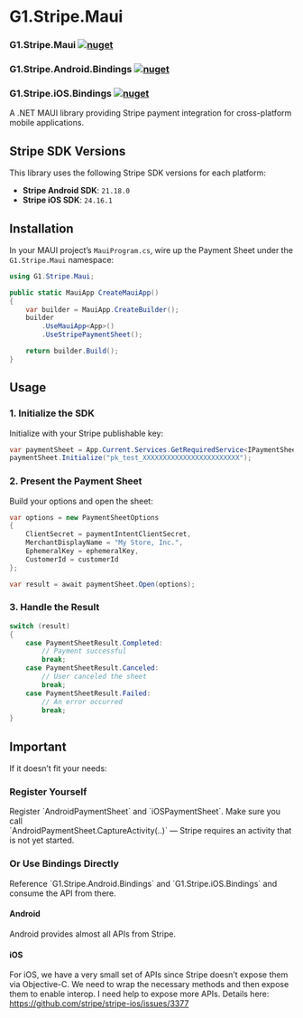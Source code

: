 # G1.Stripe.Maui

### G1.Stripe.Maui [![nuget](https://img.shields.io/nuget/v/G1.Stripe.Maui?style=flat-square)](https://www.nuget.org/packages/G1.Stripe.Maui)
### G1.Stripe.Android.Bindings [![nuget](https://img.shields.io/nuget/v/G1.Stripe.Android.Bindings?style=flat-square)](https://www.nuget.org/packages/G1.Stripe.Android.Bindings)
### G1.Stripe.iOS.Bindings [![nuget](https://img.shields.io/nuget/v/G1.Stripe.iOS.Bindings?style=flat-square)](https://www.nuget.org/packages/G1.Stripe.iOS.Bindings)








A .NET MAUI library providing Stripe payment integration for cross-platform mobile applications.

## Stripe SDK Versions

This library uses the following Stripe SDK versions for each platform:

- **Stripe Android SDK**: `21.18.0`  
- **Stripe iOS SDK**: `24.16.1`

## Installation

In your MAUI project’s `MauiProgram.cs`, wire up the Payment Sheet under the `G1.Stripe.Maui` namespace:

```csharp
using G1.Stripe.Maui;

public static MauiApp CreateMauiApp()
{
    var builder = MauiApp.CreateBuilder();
    builder
        .UseMauiApp<App>()
        .UseStripePaymentSheet();

    return builder.Build();
}
```

## Usage

### 1. Initialize the SDK

Initialize with your Stripe publishable key:

```csharp
var paymentSheet = App.Current.Services.GetRequiredService<IPaymentSheet>();
paymentSheet.Initialize("pk_test_XXXXXXXXXXXXXXXXXXXXXXXX");
```

### 2. Present the Payment Sheet

Build your options and open the sheet:

```csharp
var options = new PaymentSheetOptions
{
    ClientSecret = paymentIntentClientSecret,
    MerchantDisplayName = "My Store, Inc.",
    EphemeralKey = ephemeralKey,
    CustomerId = customerId
};

var result = await paymentSheet.Open(options);
```

### 3. Handle the Result

```csharp
switch (result)
{
    case PaymentSheetResult.Completed:
        // Payment successful
        break;
    case PaymentSheetResult.Canceled:
        // User canceled the sheet
        break;
    case PaymentSheetResult.Failed:
        // An error occurred
        break;
}
```

## Important

If it doesn’t fit your needs:

### Register Yourself

Register \`AndroidPaymentSheet\` and \`iOSPaymentSheet\`. Make sure you call  
\`AndroidPaymentSheet.CaptureActivity(..)\` — Stripe requires an activity that is not yet started.

### Or Use Bindings Directly

Reference \`G1.Stripe.Android.Bindings\` and \`G1.Stripe.iOS.Bindings\` and consume the API from there.

#### Android

Android provides almost all APIs from Stripe.

#### iOS

For iOS, we have a very small set of APIs since Stripe doesn’t expose them via Objective-C. We need to wrap the necessary methods and then expose them to enable interop. I need help to expose more APIs. Details here: https://github.com/stripe/stripe-ios/issues/3377
